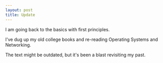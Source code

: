 ```yaml
---
layout: post
title: Update
---
```


I am going back to the basics with first principles. 

I've dug up my old college books and re-reading Operating Systems and Networking.

The text might be outdated, but it's been a blast revisiting my past.
